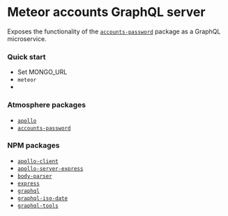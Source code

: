 # Meteor accounts GraphQL server

Exposes the functionality of the [`accounts-password`](http://docs.meteor.com/api/passwords.html) package as a GraphQL microservice. 

### Quick start

- Set MONGO_URL
- `meteor`
- 

### Atmosphere packages

- [`apollo`](https://docs.meteor.com/packages/apollo.html)
- [`accounts-password`](http://docs.meteor.com/api/passwords.html)


### NPM packages

- [`apollo-client`](https://github.com/apollographql/apollo-client)
- [`apollo-server-express`](https://github.com/apollographql/apollo-server/tree/master/packages/apollo-server-express)
- [`body-parser`](https://github.com/expressjs/body-parser)
- [`express`](https://github.com/expressjs/express)
- [`graphql`](https://github.com/graphql/graphql-js)
- [`graphql-iso-date`](https://github.com/excitement-engineer/graphql-iso-date)
- [`graphql-tools`](https://github.com/apollographql/graphql-tools)
